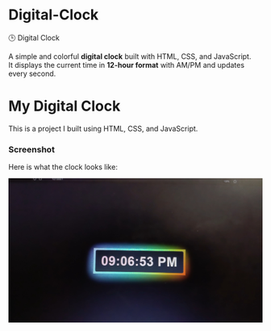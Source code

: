 # Digital-Clock

🕒 Digital Clock

A simple and colorful **digital clock** built with HTML, CSS, and JavaScript.  
It displays the current time in **12-hour format** with AM/PM and updates every second.

# My Digital Clock

This is a project I built using HTML, CSS, and JavaScript.

### Screenshot

Here is what the clock looks like:

![A screenshot of my neon-style digital clock](https://github.com/Sruthi1509/Digital-Clock/blob/main/IMG_20250810_235230.jpg)


